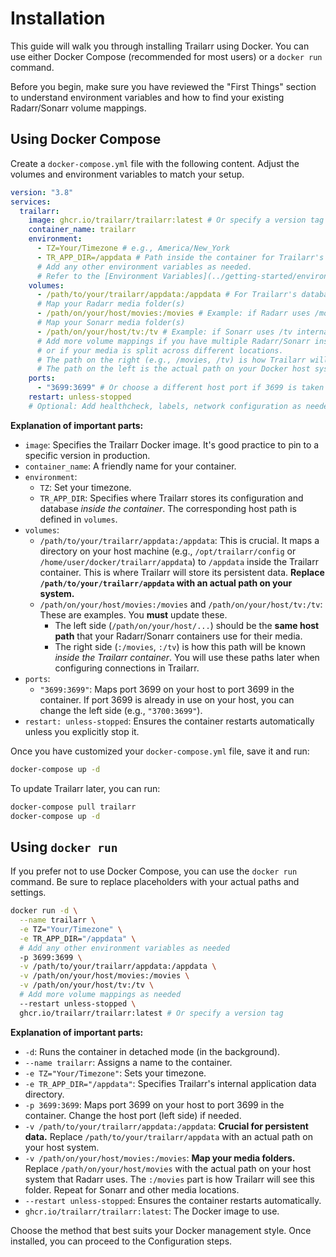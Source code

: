 # Installation

This guide will walk you through installing Trailarr using Docker. You can use either Docker Compose (recommended for most users) or a `docker run` command.

Before you begin, make sure you have reviewed the "First Things" section to understand environment variables and how to find your existing Radarr/Sonarr volume mappings.

## Using Docker Compose

Create a `docker-compose.yml` file with the following content. Adjust the volumes and environment variables to match your setup.

```yaml
version: "3.8"
services:
  trailarr:
    image: ghcr.io/trailarr/trailarr:latest # Or specify a version tag
    container_name: trailarr
    environment:
      - TZ=Your/Timezone # e.g., America/New_York
      - TR_APP_DIR=/appdata # Path inside the container for Trailarr's data
      # Add any other environment variables as needed.
      # Refer to the [Environment Variables](../getting-started/environment-variables.md) documentation.
    volumes:
      - /path/to/your/trailarr/appdata:/appdata # For Trailarr's database and logs
      # Map your Radarr media folder(s)
      - /path/on/your/host/movies:/movies # Example: if Radarr uses /movies internally
      # Map your Sonarr media folder(s)
      - /path/on/your/host/tv:/tv # Example: if Sonarr uses /tv internally
      # Add more volume mappings if you have multiple Radarr/Sonarr instances
      # or if your media is split across different locations.
      # The path on the right (e.g., /movies, /tv) is how Trailarr will see these folders.
      # The path on the left is the actual path on your Docker host system.
    ports:
      - "3699:3699" # Or choose a different host port if 3699 is taken
    restart: unless-stopped
    # Optional: Add healthcheck, labels, network configuration as needed
```

**Explanation of important parts:**

*   `image`: Specifies the Trailarr Docker image. It's good practice to pin to a specific version in production.
*   `container_name`: A friendly name for your container.
*   `environment`:
    *   `TZ`: Set your timezone.
    *   `TR_APP_DIR`: Specifies where Trailarr stores its configuration and database *inside the container*. The corresponding host path is defined in `volumes`.
*   `volumes`:
    *   `/path/to/your/trailarr/appdata:/appdata`: This is crucial. It maps a directory on your host machine (e.g., `/opt/trailarr/config` or `/home/user/docker/trailarr/appdata`) to `/appdata` inside the Trailarr container. This is where Trailarr will store its persistent data. **Replace `/path/to/your/trailarr/appdata` with an actual path on your system.**
    *   `/path/on/your/host/movies:/movies` and `/path/on/your/host/tv:/tv`: These are examples. You **must** update these.
        *   The left side (`/path/on/your/host/...`) should be the **same host path** that your Radarr/Sonarr containers use for their media.
        *   The right side (`:/movies`, `:/tv`) is how this path will be known *inside the Trailarr container*. You will use these paths later when configuring connections in Trailarr.
*   `ports`:
    *   `"3699:3699"`: Maps port 3699 on your host to port 3699 in the container. If port 3699 is already in use on your host, you can change the left side (e.g., `"3700:3699"`).
*   `restart: unless-stopped`: Ensures the container restarts automatically unless you explicitly stop it.

Once you have customized your `docker-compose.yml` file, save it and run:
```bash
docker-compose up -d
```
To update Trailarr later, you can run:
```bash
docker-compose pull trailarr
docker-compose up -d
```

## Using `docker run`

If you prefer not to use Docker Compose, you can use the `docker run` command. Be sure to replace placeholders with your actual paths and settings.

```bash
docker run -d \
  --name trailarr \
  -e TZ="Your/Timezone" \
  -e TR_APP_DIR="/appdata" \
  # Add any other environment variables as needed
  -p 3699:3699 \
  -v /path/to/your/trailarr/appdata:/appdata \
  -v /path/on/your/host/movies:/movies \
  -v /path/on/your/host/tv:/tv \
  # Add more volume mappings as needed
  --restart unless-stopped \
  ghcr.io/trailarr/trailarr:latest # Or specify a version tag
```

**Explanation of important parts:**

*   `-d`: Runs the container in detached mode (in the background).
*   `--name trailarr`: Assigns a name to the container.
*   `-e TZ="Your/Timezone"`: Sets your timezone.
*   `-e TR_APP_DIR="/appdata"`: Specifies Trailarr's internal application data directory.
*   `-p 3699:3699`: Maps port 3699 on your host to port 3699 in the container. Change the host port (left side) if needed.
*   `-v /path/to/your/trailarr/appdata:/appdata`: **Crucial for persistent data.** Replace `/path/to/your/trailarr/appdata` with an actual path on your host system.
*   `-v /path/on/your/host/movies:/movies`: **Map your media folders.** Replace `/path/on/your/host/movies` with the actual path on your host system that Radarr uses. The `:/movies` part is how Trailarr will see this folder. Repeat for Sonarr and other media locations.
*   `--restart unless-stopped`: Ensures the container restarts automatically.
*   `ghcr.io/trailarr/trailarr:latest`: The Docker image to use.

Choose the method that best suits your Docker management style. Once installed, you can proceed to the Configuration steps.
